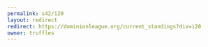 ```yaml
---
permalink: s42/i20
layout: redirect
redirect: https://dominionleague.org/current_standings?div=i20
owner: truffles
---
```


